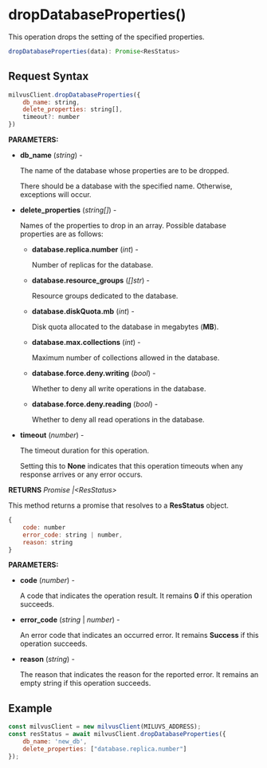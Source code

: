 # dropDatabaseProperties()

This operation drops the setting of the specified properties.

```javascript
dropDatabaseProperties(data): Promise<ResStatus>
```

## Request Syntax

```javascript
milvusClient.dropDatabaseProperties({
    db_name: string,
    delete_properties: string[],
    timeout?: number
})
```

**PARAMETERS:**

- **db_name** (*string*) -

    The name of the database whose properties are to be dropped.

    There should be a database with the specified name. Otherwise, exceptions will occur.

- **delete_properties** (*string[]*) -

    Names of the properties to drop in an array. Possible database properties are as follows:

    - **database.replica.number** (*int*) -

        Number of replicas for the database.

    - **database.resource_groups** (*[]str*) -

        Resource groups dedicated to the database.

    - **database.diskQuota.mb** (*int*) -

        Disk quota allocated to the database in megabytes (**MB**).

    - **database.max.collections** (*int*) -

        Maximum number of collections allowed in the database.

    - **database.force.deny.writing** (*bool*) -

        Whether to deny all write operations in the database.

    - **database.force.deny.reading** (*bool*) -

        Whether to deny all read operations in the database.

- **timeout** (*number*) -

    The timeout duration for this operation. 

    Setting this to **None** indicates that this operation timeouts when any response arrives or any error occurs.

**RETURNS** *Promise |\<ResStatus>*

This method returns a promise that resolves to a **ResStatus** object.

```javascript
{
    code: number
    error_code: string | number,
    reason: string
}
```

**PARAMETERS:**

- **code** (*number*) -

    A code that indicates the operation result. It remains **0** if this operation succeeds.

- **error_code** (*string* | *number*) -

    An error code that indicates an occurred error. It remains **Success** if this operation succeeds. 

- **reason** (*string*) - 

    The reason that indicates the reason for the reported error. It remains an empty string if this operation succeeds.

## Example

```javascript
const milvusClient = new milvusClient(MILUVS_ADDRESS);
const resStatus = await milvusClient.dropDatabaseProperties({ 
    db_name: 'new_db',
    delete_properties: ["database.replica.number"] 
});
```
